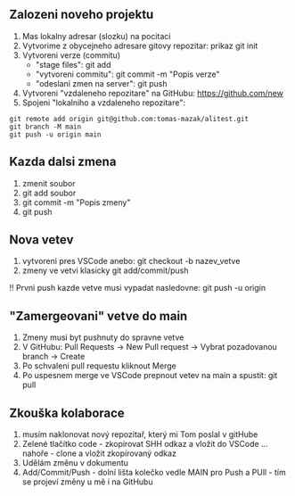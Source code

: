 ## Zalozeni noveho projektu

1. Mas lokalny adresar (slozku) na pocitaci
2. Vytvorime z obycejneho adresare gitovy repozitar: prikaz git init
3. Vytvoreni verze (commitu)
   - "stage files": git add
   - "vytvoreni commitu": git commit -m "Popis verze"
   - "odeslani zmen na server": git push
4. Vytvoreni "vzdaleneho repozitare" na GitHubu: https://github.com/new
5. Spojeni "lokalniho a vzdaleneho repozitare":
```
git remote add origin git@github.com:tomas-mazak/alitest.git
git branch -M main
git push -u origin main
```

## Kazda dalsi zmena

1. zmenit soubor
2. git add soubor
3. git commit -m "Popis zmeny"
4. git push

## Nova vetev

1. vytvoreni pres VSCode anebo: git checkout -b nazev_vetve
2. zmeny ve vetvi klasicky git add/commit/push

!! Prvni push kazde vetve musi vypadat nasledovne: git push -u origin

## "Zamergeovani" vetve do main

1. Zmeny musi byt pushnuty do spravne vetve
2. V GitHubu: Pull Requests -> New Pull request -> Vybrat pozadovanou branch -> Create
3. Po schvaleni pull requestu kliknout Merge
4. Po uspesnem merge ve VSCode prepnout vetev na main a spustit: git pull

## Zkouška kolaborace 
1. musím naklonovat nový repozitař, který mi Tom poslal v gitHube
2. Zelené tlačítko code - zkopírovat SHH odkaz a vložit do VSCode ... nahoře - clone a vložit zkopírovaný odkaz 
3. Udělám změnu v dokumentu 
4. Add/Commit/Push - dolní lišta kolečko vedle MAIN pro Push a PUll - tím se projeví změny u mě i na GitHubu